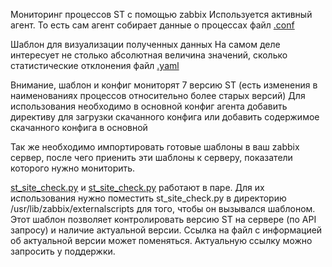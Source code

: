 Мониторинг процессов ST с помощью zabbix
Используется активный агент. То есть сам агент собирает данные о процессах
файл [.conf](https://github.com/seligor/zabbix-conf/blob/master/st7_metrics.conf)

Шаблон для визуализации полученных данных
На самом деле интересует не столько абсолютная величина значений, сколько статистические отклонения
файл [.yaml](https://github.com/seligor/zabbix-conf/blob/master/zabbix_FG7_monitoring.yaml)


Внимание, шаблон и конфиг мониторят 7 версию ST (есть изменения в наименованиях процессов относительно более старых версий)
Для использования необходимо в основной конфиг агента добавить директиву для загрузки скачанного конфига или добавить содержимое скачанного конфига в основной

Так же необходимо импортировать готовые шаблоны в ваш zabbix сервер, после чего приенить эти шаблоны к серверу, показатели которого нужно мониторить. 

[st_site_check.py](https://github.com/seligor/zabbix-conf/blob/master/st_site_check.py) и [st_site_check.py](https://github.com/seligor/zabbix-conf/blob/master/st_site_check.py) работают в паре. 
Для их использования нужно поместить st_site_check.py в директорию /usr/lib/zabbix/externalscripts для того, чтобы он вызывался шаблоном. 
Этот шаблон позволяет контролировать версию ST на сервере (по API запросу) и наличие актуальной версии. 
Ссылка на файл с информацией об актуальной версии может поменяться. Актуальную ссылку можно запросить у поддержки. 
